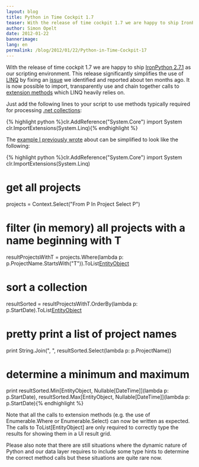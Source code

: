 ```yaml
---
layout: blog
title: Python in Time Cockpit 1.7
teaser: With the release of time cockpit 1.7 we are happy to ship IronPython 2.7.1 as our scripting environment. This release significantly simplifies the use of LINQ by fixing an issue we identified and reported about ten months ago. It is now possible to import, transparently use and chain together calls to extension methods which LINQ heavily relies on.
author: Simon Opelt
date: 2012-01-22
bannerimage: 
lang: en
permalink: /blog/2012/01/22/Python-in-Time-Cockpit-17
---
```


<p>With the release of time cockpit 1.7 we are happy to ship <a href="http://ironpython.codeplex.com/releases/view/62475" target="_blank">IronPython 2.7.1</a> as our scripting environment. This release significantly simplifies the use of <a href="http://msdn.microsoft.com/en-us/library/bb397926.aspx" target="_blank">LINQ</a> by fixing an <a href="http://ironpython.codeplex.com/workitem/30379" target="_blank">issue</a> we identified and reported about ten months ago. It is now possible to import, transparently use and chain together calls to <a href="http://msdn.microsoft.com/en-us/library/bb383977.aspx" target="_blank">extension methods</a> which LINQ heavily relies on.</p><p>Just add the following lines to your script to use methods typically required for processing <a href="http://msdn.microsoft.com/en-us/library/system.collections.generic.aspx" target="_blank">.net collections</a>:</p>{% highlight python %}clr.AddReference("System.Core")
import System
clr.ImportExtensions(System.Linq){% endhighlight %}<p>The <a href="~/blog/2010/03/31/Using-LINQ-in-IronPython-26">example I previously wrote</a> about can be simplified to look like the following:</p>{% highlight python %}clr.AddReference("System.Core")
import System
clr.ImportExtensions(System.Linq)

# get all projects
projects = Context.Select("From P In Project Select P")

# filter (in memory) all projects with a name beginning with T
resultProjectsWithT = projects.Where(lambda p: p.ProjectName.StartsWith("T")).ToList[EntityObject]()

# sort a collection
resultSorted = resultProjectsWithT.OrderBy(lambda p: p.StartDate).ToList[EntityObject]()

# pretty print a list of project names
print String.Join(", ", resultSorted.Select(lambda p: p.ProjectName))

# determine a minimum and maximum
print resultSorted.Min[EntityObject, Nullable[DateTime]](lambda p: p.StartDate), resultSorted.Max[EntityObject, Nullable[DateTime]](lambda p: p.StartDate){% endhighlight %}<p>Note that all the calls to extension methods (e.g. the use of Enumerable.Where or Enumerable.Select) can now be written as expected. The calls to ToList[EntityObject] are only required to correctly type the results for showing them in a UI result grid.</p><p>Please also note that there are still situations where the dynamic nature of Python and our data layer requires to include some type hints to determine the correct method calls but these situations are quite rare now.</p>